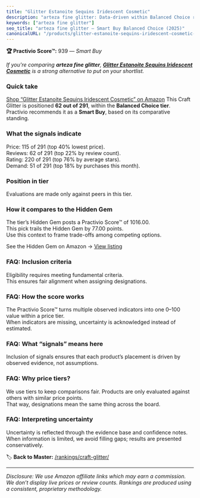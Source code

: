 ```yaml
---
title: "Glitter Estanoite Sequins Iridescent Cosmetic"
description: "arteza fine glitter: Data-driven within Balanced Choice ranking using the Practivio Score™. Positioned by quality, value, demand, findability, momentum."
keywords: ["arteza fine glitter"]
seo_title: "arteza fine glitter — Smart Buy Balanced Choice (2025)"
canonicalURL: "/products/glitter-estanoite-sequins-iridescent-cosmetic-B0991GYC3L/"
---
```


**🏆 Practivio Score™:** 939 — _Smart Buy_


*If you're comparing **arteza fine glitter**, **[Glitter Estanoite Sequins Iridescent Cosmetic](https://www.amazon.com/dp/B0991GYC3L?tag=practivio-20)** is a strong alternative to put on your shortlist.*
### Quick take
[Shop “Glitter Estanoite Sequins Iridescent Cosmetic” on Amazon](https://www.amazon.com/dp/B0991GYC3L?tag=practivio-20)
This Craft Glitter is positioned **62 out of 291**, within the **Balanced Choice tier**.  
Practivio recommends it as a **Smart Buy**, based on its comparative standing.

### What the signals indicate
Price: 115 of 291 (top 40% lowest price).  
Reviews: 62 of 291 (top 22% by review count).  
Rating: 220 of 291 (top 76% by average stars).  
Demand: 51 of 291 (top 18% by purchases this month).

### Position in tier
Evaluations are made only against peers in this tier.

### How it compares to the Hidden Gem
The tier’s Hidden Gem posts a Practivio Score™ of 1016.00.  
This pick trails the Hidden Gem by 77.00 points.  
Use this context to frame trade-offs among competing options.  

See the Hidden Gem on Amazon → [View listing](https://www.amazon.com/dp/B009WLPEJA?tag=practivio-20)

### FAQ: Inclusion criteria
Eligibility requires meeting fundamental criteria.  
This ensures fair alignment when assigning designations.

### FAQ: How the score works
The Practivio Score™ turns multiple observed indicators into one 0–100 value within a price tier.  
When indicators are missing, uncertainty is acknowledged instead of estimated.

### FAQ: What “signals” means here
Inclusion of signals ensures that each product’s placement is driven by observed evidence, not assumptions.

### FAQ: Why price tiers?
We use tiers to keep comparisons fair. Products are only evaluated against others with similar price points.  
That way, designations mean the same thing across the board.

### FAQ: Interpreting uncertainty
Uncertainty is reflected through the evidence base and confidence notes.  
When information is limited, we avoid filling gaps; results are presented conservatively.


🏷️ **Back to Master:** [/rankings/craft-glitter/](/rankings/craft-glitter/)

---
_Disclosure: We use Amazon affiliate links which may earn a commission. We don’t display live prices or review counts. Rankings are produced using a consistent, proprietary methodology._
